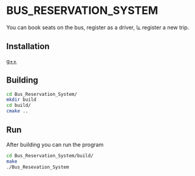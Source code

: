 # BUS_RESERVATION_SYSTEM

You can book seats on the bus, register as a driver, և register a new trip.

## Installation

[g++](https://linuxconfig.org/how-to-install-g-the-c-compiler-on-ubuntu-18-04-bionic-beaver-linux)

## Building

```bash
cd Bus_Reservation_System/
mkdir build
cd build/
cmake ..
```

## Run
Аfter building you can run the program

```bash
cd Bus_Reservation_System/build/
make
./Bus_Resevation_System 
